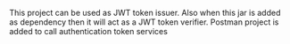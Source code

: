 This project can be used as JWT token issuer. Also when this jar is added as dependency then it will act as a JWT token verifier. Postman project is added to call authentication token services
